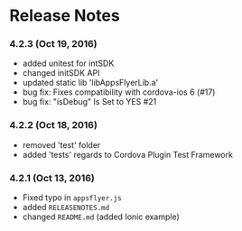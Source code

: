 # Release Notes

### 4.2.3 (Oct 19, 2016)
* added unitest for intSDK
* changed initSDK API
* updated static lib 'libAppsFlyerLib.a'
* bug fix: Fixes compatibility with cordova-ios 6 (#17) 
* bug fix: "isDebug" Is Set to YES #21


### 4.2.2 (Oct 18, 2016)
* removed 'test' folder
* added 'tests' regards to Cordova Plugin Test Framework


### 4.2.1 (Oct 13, 2016)
* Fixed typo in `appsflyer.js`
* added `RELEASENOTES.md`
* changed `README.md` (added Ionic example) 
